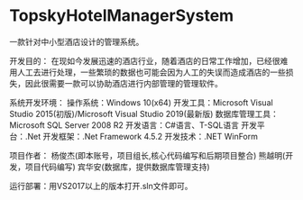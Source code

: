 # TopskyHotelManagerSystem
一款针对中小型酒店设计的管理系统。

开发目的：
在现如今发展迅速的酒店行业，随着酒店的日常工作增加，已经很难用人工去进行处理，一些繁琐的数据也可能会因为人工的失误而造成酒店的一些损失，因此很需要一款可以协助酒店进行内部管理的管理软件。

系统开发环境：
操作系统：Windows 10(x64)
开发工具：Microsoft Visual Studio 2015(初版)/Microsoft Visual Studio 2019(最新版)
数据库管理工具：Microsoft SQL Server 2008 R2
开发语言：C#语言、T-SQL语言
开发平台：.Net
开发框架：.Net Framework 4.5.2
开发技术：.NET WinForm

项目作者：
杨俊杰(即本账号，项目组长,核心代码编写和后期项目整合)
熊越明(开发，项目代码编写)
宾华安(数据库，提供数据库管理支持)

运行部署：用VS2017以上的版本打开.sln文件即可。